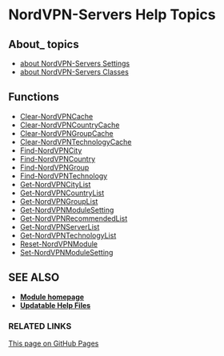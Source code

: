﻿
# NordVPN-Servers Help Topics

## About_ topics

- [about NordVPN-Servers Settings](./about_NordVPN-Servers_Settings.md)
- [about NordVPN-Servers Classes](./about_NordVPN-Servers_Classes.md)

## Functions

- [Clear-NordVPNCache](./Clear-NordVPNCache.md)
- [Clear-NordVPNCountryCache](./Clear-NordVPNCountryCache.md)
- [Clear-NordVPNGroupCache](./Clear-NordVPNGroupCache.md)
- [Clear-NordVPNTechnologyCache](./Clear-NordVPNTechnologyCache.md)
- [Find-NordVPNCity](./Find-NordVPNCity.md)
- [Find-NordVPNCountry](./Find-NordVPNCountry.md)
- [Find-NordVPNGroup](./Find-NordVPNGroup.md)
- [Find-NordVPNTechnology](./Find-NordVPNTechnology.md)
- [Get-NordVPNCityList](./Get-NordVPNCityList.md)
- [Get-NordVPNCountryList](./Get-NordVPNCountryList.md)
- [Get-NordVPNGroupList](./Get-NordVPNGroupList.md)
- [Get-NordVPNModuleSetting](./Get-NordVPNModuleSetting.md)
- [Get-NordVPNRecommendedList](./Get-NordVPNRecommendedList.md)
- [Get-NordVPNServerList](./Get-NordVPNServerList.md)
- [Get-NordVPNTechnologyList](./Get-NordVPNTechnologyList.md)
- [Reset-NordVPNModule](./Reset-NordVPNModule.md)
- [Set-NordVPNModuleSetting](./Set-NordVPNModuleSetting.md)

## SEE ALSO

- **[Module homepage](./index.md)**
- **[Updatable Help Files](https://thefreeman193.github.io/NordVPN-Servers/UpdatableHelp/index.html)**

### RELATED LINKS

[This page on GitHub Pages](https://thefreeman193.github.io/NordVPN-Servers/HELPINDEX.html)
